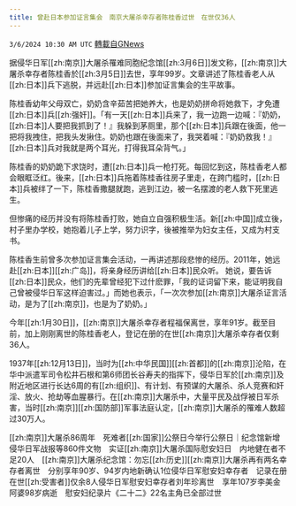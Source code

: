 ```yaml
---
title: 曾赴日本参加证言集会　南京大屠杀幸存者陈桂香过世　在世仅36人
---
```

`3/6/2024 10:30 AM UTC` [轉載自GNews](https://gnews.org/articles/2370297)

据侵华日军[[zh:南京]]大屠杀罹难同胞纪念馆[[zh:3月6日]]发文称，[[zh:南京]]大屠杀幸存者陈桂香於[[zh:3月5日]]去世，享年99岁。文章讲述了陈桂香老人从[[zh:日本]]兵下逃脱，并远赴[[zh:日本]]参加证言集会的生平故事。

陈桂香幼年父母双亡，奶奶含辛茹苦把她养大，也是奶奶拼命将她救下，才免遭[[zh:日本]]兵[[zh:强奸]]。「有一天[[zh:日本]]兵来了，我一边跑一边喊：『奶奶，[[zh:日本]]人要把我抓到了！』我躲到茅厕里，那个[[zh:日本]]兵跟在後面，他一把将我拽住，把我头发揪住。奶奶也跟在後面来了，我哭着喊：『奶奶救我！』[[zh:日本]]兵对我就是两个耳光，打得我耳朵背气。」

陈桂香的奶奶跪下求饶时，遭[[zh:日本]]兵一枪打死。每回忆到这，陈桂香老人都会眼眶泛红。後来，[[zh:日本]]兵拖着陈桂香往房子里走，在跨门槛时，[[zh:日本]]兵被绊了一下，陈桂香撒腿就跑，逃到江边，被一名摆渡的老人救下死里逃生。

但惨痛的经历并没有将陈桂香打败，她自立自强积极生活。新[[zh:中国]]成立後，村子里办学校，她抱着儿子上学，努力识字，後被推举为妇女主任，又成为村支书。

陈桂香生前曾多次参加证言集会活动，一再讲述那段悲惨的经历。2011年，她远赴[[zh:日本]][[zh:广岛]]，将亲身经历讲给[[zh:日本]]民众听。 她说，要告诉[[zh:日本]]民众，他们的先辈曾经犯下过什麽罪，「我的证词留下来，能证明我自己曾被侵华日军这样迫害过。」而她也表示，「一次次参加[[zh:南京]]大屠杀证言活动，是为了[[zh:南京]]，也是为了奶奶。」

今年[[zh:1月30日]]，[[zh:南京]]大屠杀幸存者程福保离世，享年91岁。截至目前，加上刚刚离世的陈桂香老人，登记在册的在世[[zh:南京]]大屠杀幸存者仅剩36人。

1937年[[zh:12月13日]]，当时为[[zh:中华民国]][[zh:首都]]的[[zh:南京]]沦陷，在华中派遣军司令松井石根和第6师团长谷寿夫的指挥下，侵华日军於[[zh:南京]]及附近地区进行长达6周的有[[zh:组织]]、有计划、有预谋的大屠杀、杀人竞赛和奸淫、放火、抢劫等血腥暴行。在[[zh:南京]]大屠杀中，大量平民及战俘被日军杀害，当时[[zh:南京]][[zh:国防部]]军事法庭认定，[[zh:南京]]大屠杀的罹难人数超过30万人。

[[zh:南京]]大屠杀86周年　死难者[[zh:国家]]公祭日今举行公祭日｜纪念馆新增侵华日军战报等860件文物　实证[[zh:南京]]大屠杀国际慰安妇日　内地健在者不足20人　[[zh:南京]]大屠杀纪念馆：勿忘[[zh:历史]][[zh:南京]]大屠杀再有两名幸存者离世　分别享年90岁、94岁内地新确认1位侵华日军慰安妇幸存者　记录在册在世[[zh:受害者]]仅余8人侵华日军慰安妇幸存者刘年珍离世　享年107岁李美金阿婆98岁病逝　慰安妇纪录片《二十二》22名主角已全部过世
